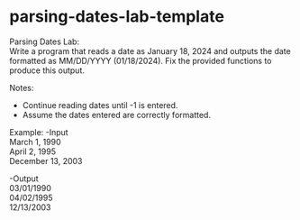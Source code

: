 # parsing-dates-lab-template
Parsing Dates Lab:  
Write a program that reads a date as January 18, 2024 and outputs the date formatted as MM/DD/YYYY (01/18/2024). Fix the provided functions to produce this output.

Notes:
- Continue reading dates until -1 is entered.
- Assume the dates entered are correctly formatted.

Example:
-Input  
March 1, 1990  
April 2, 1995  
December 13, 2003

-Output  
03/01/1990  
04/02/1995  
12/13/2003
